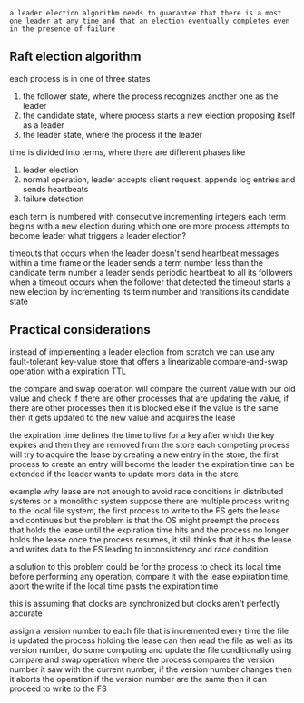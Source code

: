 	a leader election algorithm needs to guarantee that there is a most one leader at any time and that an election eventually completes even in the presence of failure


## Raft election algorithm
each process is in one of three states
1. the follower state, where the process recognizes another one as the leader
2. the candidate state, where process starts a new election proposing itself as a leader
3. the leader state, where the process it the leader

time is divided into terms, where there are different phases like 
1. leader election
2. normal operation, leader accepts client request, appends log entries and sends heartbeats
3. failure detection

each term is numbered with consecutive incrementing integers
each term begins with a new election during which one ore more process attempts to become leader 
what triggers a leader election?

timeouts that occurs when the leader doesn't send heartbeat messages within a time frame or the leader sends a term number less than the candidate term number
a leader sends periodic heartbeat to all its followers
when a timeout occurs when the follower that detected the timeout starts a new election by incrementing its term number and transitions its candidate state


## Practical considerations
instead of implementing a leader election from scratch we can use any fault-tolerant key-value store that offers a linearizable compare-and-swap operation with a expiration TTL

the compare and swap operation will compare the current value with our old value and check if there are other processes that are updating the value, if there are other processes then it is blocked else if the value is the same then it gets updated to the new value and acquires the lease

the expiration time defines the time to live for a key after which the key expires and then they are removed from the store
each competing process will try to acquire the lease by creating a new entry in the store, the first process to create an entry will become the leader
the expiration time can be extended if the leader wants to update more data in the store

example why lease are not enough to avoid race conditions in distributed systems or a monolithic system
suppose there are multiple process writing to the local file system, the first process to write to the FS gets the lease and continues 
but the problem is that the OS might preempt the process that holds the lease until the expiration time hits and the process no longer holds the lease
once the process resumes, it still thinks that it has the lease and writes data to the FS leading to inconsistency and race condition

a solution to this problem could be for the process to check its local time before performing any operation, compare it with the lease expiration time, abort the write if the local time pasts the expiration time 

this is assuming that clocks are synchronized but clocks aren't perfectly accurate

assign a version number to each file that is incremented every time the file is updated
the process holding the lease can then read the file as well as its version number, do some computing and update the file conditionally using compare and swap operation where the process compares the version number it saw with the current number, if the version number changes then it aborts the operation if the version number are the same then it can proceed to write to the FS
